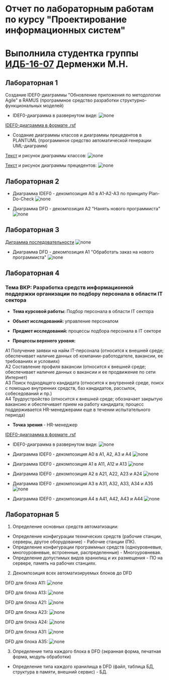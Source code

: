 # Отчет по лабораторным работам по курсу "Проектирование информационных систем"
# Выполнила студентка группы [ИДБ-16-07](https://github.com/stankin/design-1/wiki/list-idb-16-07)  Дерменжи М.Н.

## Лабораторная 1

Создание IDEF0-диаграммы "Обновление приложения по методологии Agile" в RAMUS (программное средство разработки структурно-функциональных моделей)
 * IDEF0-диаграмма в развернутом виде:
![none](https://github.com/Keksylka/RepositoryOtDermenzhi/blob/master/%D0%9B%D0%B0%D0%B1%D0%B01.jpg)

[IDEF0-диаграмма в формате .rsf](https://github.com/Keksylka/RepositoryOtDermenzhi/blob/master/Lab1.rsf)


* Создание диаграммы классов и диаграммы прецедентов в PLANTUML (программное средство автоматической генерации UML-диаграмм)

[Текст](https://github.com/Keksylka/RepositoryOtDermenzhi/blob/master/Plantuml) и рисунок диаграммы классов:
![none](https://github.com/Keksylka/RepositoryOtDermenzhi/blob/master/plant.png)

[Текст](https://github.com/Keksylka/RepositoryOtDermenzhi/blob/master/Plantuml2) и рисунок диаграммы прецедентов:
![none](https://github.com/Keksylka/RepositoryOtDermenzhi/blob/master/Plant2.png)


## Лабораторная 2

* Диаграмма IDEF0 - декомпозиция А0 в А1-А2-А3 по принципу Plan-Do-Check
![none](https://github.com/Keksylka/RepositoryOtDermenzhi/blob/master/Лаба2ДиаграммаPDC.png)

* Диаграмма DFD - декомпозиция А2 "Нанять нового программиста"
![none](https://github.com/Keksylka/RepositoryOtDermenzhi/blob/master/%D0%9B%D0%B0%D0%B1%D0%B02%D0%94%D0%B8%D0%B0%D0%B3%D1%80%D0%B0%D0%BC%D0%BC%D0%B0DFD.png)


## Лабораторная 3

[Диграмма последовательности](https://github.com/Keksylka/RepositoryOtDermenzhi/blob/master/%D0%9B%D0%B0%D0%B1%D0%BE%D1%80%D0%B0%D1%82%D0%BE%D1%80%D0%BD%D0%B0%D1%8F%D0%A0%D0%B0%D0%B1%D0%BE%D1%82%D0%B03%D0%9A%D0%BE%D0%B4%D0%94%D0%B8%D0%B0%D0%B3%D1%80%D0%B0%D0%BC%D0%BC%D1%8B%D0%9F%D0%BE%D1%81%D0%BB%D0%B5%D0%B4%D0%BE%D0%B2%D0%B0%D1%82%D0%B5%D0%BB%D1%8C%D0%BD%D0%BE%D1%81%D1%82%D0%B5%D0%B9)
![none](https://github.com/Keksylka/RepositoryOtDermenzhi/blob/master/%D0%94%D0%B8%D0%B0%D0%B3%D1%80%D0%B0%D0%BC%D0%BC%D0%B0%D0%9F%D0%BE%D1%81%D0%BB%D0%B5%D0%B4%D0%BE%D0%B2%D0%B0%D1%82%D0%B5%D0%BB%D1%8C%D0%BD%D0%BE%D1%81%D1%82%D0%B5%D0%9B%D0%B0%D0%B1%D0%B03.png)


* Диаграмма DFD - декомпозиция А1 "Обработать заказ на нового программиста"
![none](https://github.com/Keksylka/RepositoryOtDermenzhi/blob/master/%D0%9B%D0%B0%D0%B1%D0%B03%D0%94%D0%B8%D0%B0%D0%B3%D1%80%D0%B0%D0%BC%D0%BC%D0%B0DFD.png)


## Лабораторная 4

<h3> Тема ВКР: Разработка средств информационной поддержки организации по подбору персонала в области IT сектора </h3> 

* <b> Тема курсовой работы: </b>
Подбор персонала в области IT сектора

* <b> Объект исследований: </b>
управление персоналом

* <b> Предмет исследований: </b>
процессы подбора персонала в IT секторе

* <b> Процессы верхнего уровня: </b>

A1 Получение заявки на найм IT-персонала (относится к внешней среде; обеспечивает наличие данных об компании-работодателе, вакансии, ее требованиях и условиях)
<br>
A2 Составление профиля вакансии (относится к внешней среде; обеспечивает наличие данных о вакансии и ее продвижение по сети Интернет)
<br>
A3 Поиск подходящего кандидата (относится к внутренней среде, поиск с помощью внутренних средств, баз кандидатов, рассылок, собеседований и пр.)
<br>
A4 Трудоустройство (относится к внешней среде; обозначает закрытую вакансию и обеспечивает прием на работу кандидата; процесс поддерживается HR-менеджерами еще в течении испытательного периода)
* <b>Точка зрения </b> - HR-менеджер


[IDEF0-диаграмма в формате .rsf](https://github.com/Keksylka/RepositoryOtDermenzhi/blob/master/Kursach.rsf)
 * IDEF0-диаграмма в развернутом виде:
![none](https://github.com/Keksylka/RepositoryOtDermenzhi/blob/master/01_A0.png)

* Диаграмма IDEF0 - декомпозиция А0 в А1, А2, А3 и А4
![none](https://github.com/Keksylka/RepositoryOtDermenzhi/blob/master/02_A0.png)

* Диаграмма IDEF0 - декомпозиция А1 в А11, А12 и А13
![none](https://github.com/Keksylka/RepositoryOtDermenzhi/blob/master/03_A1.png)

* Диаграмма IDEF0 - декомпозиция А2 в А21, А22, А23 и А24
![none](https://github.com/Keksylka/RepositoryOtDermenzhi/blob/master/06_A2.png)

* Диаграмма IDEF0 - декомпозиция А3 в А31, А32, А33, А34 и А35
![none](https://github.com/Keksylka/RepositoryOtDermenzhi/blob/master/10_A3.png)

* Диаграмма IDEF0 - декомпозиция А4 в А41, А42, А43 и А44
![none](https://github.com/Keksylka/RepositoryOtDermenzhi/blob/master/13_A4.png)


## Лабораторная 5

1. Определение основных средств автоматизации:

* Определение конфигурации технических средств (рабочие станции, серверы, другое оборудование) - Рабочие станции (ПК).
* Определение конфигурации программных средств (одноуровневые, многоуровневые, встроенные, распределенные) - Многоуровневая.
* Определение допустимых видов хранилищ и их размещения - ПО на сервере, память на рабочих станциях.


2. Декомпозиция всех автоматизируемых блоков до DFD

DFD для блока А11:
![none](https://github.com/Keksylka/RepositoryOtDermenzhi/blob/master/04_A11.png)

DFD для блока А13:
![none](https://github.com/Keksylka/RepositoryOtDermenzhi/blob/master/05_A13.png)

DFD для блока А21:
![none](https://github.com/Keksylka/RepositoryOtDermenzhi/blob/master/07_A21.png)

DFD для блока А23:
![none](https://github.com/Keksylka/RepositoryOtDermenzhi/blob/master/08_A23.png)

DFD для блока А24:
![none](https://github.com/Keksylka/RepositoryOtDermenzhi/blob/master/09_A24.png)

DFD для блока А31:
![none](https://github.com/Keksylka/RepositoryOtDermenzhi/blob/master/11_A31.png)

DFD для блока А35:
![none](https://github.com/Keksylka/RepositoryOtDermenzhi/blob/master/12_A35.png)

3. Определение типа каждого блока в DFD (экранная форма, печатная форма, модуль обработки)
* Определение типа каждого хранилища в DFD (файл, таблица БД, структура в памяти, внешний сервис) - БД.
